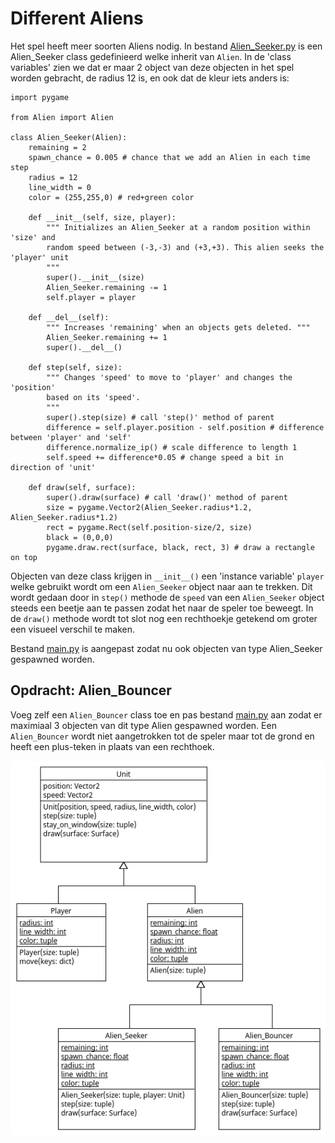 # Different Aliens

Het spel heeft meer soorten Aliens nodig. In bestand
[Alien_Seeker.py](Alien_Seeker.py) is een Alien_Seeker class
gedefinieerd welke inherit van `Alien`. In de 'class variables' zien
we dat er maar 2 object van deze objecten in het spel worden gebracht,
de radius 12 is, en ook dat de kleur iets anders is:

    import pygame

    from Alien import Alien

    class Alien_Seeker(Alien):
        remaining = 2
        spawn_chance = 0.005 # chance that we add an Alien in each time step
        radius = 12
        line_width = 0
        color = (255,255,0) # red+green color
        
        def __init__(self, size, player):
            """ Initializes an Alien_Seeker at a random position within 'size' and
            random speed between (-3,-3) and (+3,+3). This alien seeks the 'player' unit
            """
            super().__init__(size)
            Alien_Seeker.remaining -= 1
            self.player = player
            
        def __del__(self):
            """ Increases 'remaining' when an objects gets deleted. """
            Alien_Seeker.remaining += 1
            super().__del__()
            
        def step(self, size):
            """ Changes 'speed' to move to 'player' and changes the 'position' 
            based on its 'speed'.
            """
            super().step(size) # call 'step()' method of parent
            difference = self.player.position - self.position # difference between 'player' and 'self'
            difference.normalize_ip() # scale difference to length 1
            self.speed += difference*0.05 # change speed a bit in direction of 'unit'
    
        def draw(self, surface):
            super().draw(surface) # call 'draw()' method of parent
            size = pygame.Vector2(Alien_Seeker.radius*1.2, Alien_Seeker.radius*1.2)
            rect = pygame.Rect(self.position-size/2, size)
            black = (0,0,0)
            pygame.draw.rect(surface, black, rect, 3) # draw a rectangle on top

Objecten van deze class krijgen in `__init__()` een 'instance
variable' `player` welke gebruikt wordt om een `Alien_Seeker` object
naar aan te trekken. Dit wordt gedaan door in `step()` methode de
`speed` van een `Alien_Seeker` object steeds een beetje aan te passen
zodat het naar de speler toe beweegt. In de `draw()` methode wordt tot
slot nog een rechthoekje getekend om groter een visueel verschil te
maken.

Bestand [main.py](main.py) is aangepast zodat nu ook objecten van type
Alien_Seeker gespawned worden.

## Opdracht: Alien_Bouncer

Voeg zelf een `Alien_Bouncer` class toe en pas bestand
[main.py](main.py) aan zodat er maximiaal 3 objecten van dit type
Alien gespawned worden. Een `Alien_Bouncer` wordt niet aangetrokken
tot de speler maar tot de grond en heeft een plus-teken in plaats van
een rechthoek.

![Alien_Bouncer.png](Alien_Bouncer.png)

